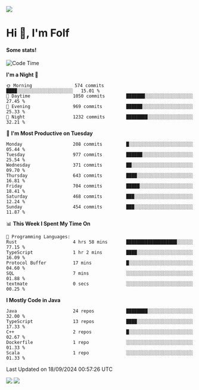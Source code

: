 <img src="https://komarev.com/ghpvc/?username=itsfolf"/>
<h1>Hi 👋, I'm Folf</h1>


#### Some stats!
<!--START_SECTION:waka-->
![Code Time](http://img.shields.io/badge/Code%20Time-2%2C335%20hrs%2027%20mins-blue)

**I'm a Night 🦉** 

```text
🌞 Morning                574 commits         ████░░░░░░░░░░░░░░░░░░░░░   15.01 % 
🌆 Daytime                1050 commits        ███████░░░░░░░░░░░░░░░░░░   27.45 % 
🌃 Evening                969 commits         ██████░░░░░░░░░░░░░░░░░░░   25.33 % 
🌙 Night                  1232 commits        ████████░░░░░░░░░░░░░░░░░   32.21 % 
```
📅 **I'm Most Productive on Tuesday** 

```text
Monday                   208 commits         █░░░░░░░░░░░░░░░░░░░░░░░░   05.44 % 
Tuesday                  977 commits         ██████░░░░░░░░░░░░░░░░░░░   25.54 % 
Wednesday                371 commits         ██░░░░░░░░░░░░░░░░░░░░░░░   09.70 % 
Thursday                 643 commits         ████░░░░░░░░░░░░░░░░░░░░░   16.81 % 
Friday                   704 commits         █████░░░░░░░░░░░░░░░░░░░░   18.41 % 
Saturday                 468 commits         ███░░░░░░░░░░░░░░░░░░░░░░   12.24 % 
Sunday                   454 commits         ███░░░░░░░░░░░░░░░░░░░░░░   11.87 % 
```


📊 **This Week I Spent My Time On** 

```text
💬 Programming Languages: 
Rust                     4 hrs 58 mins       ███████████████████░░░░░░   77.15 % 
TypeScript               1 hr 2 mins         ████░░░░░░░░░░░░░░░░░░░░░   16.09 % 
Protocol Buffer          17 mins             █░░░░░░░░░░░░░░░░░░░░░░░░   04.60 % 
SQL                      7 mins              ░░░░░░░░░░░░░░░░░░░░░░░░░   01.88 % 
textmate                 0 secs              ░░░░░░░░░░░░░░░░░░░░░░░░░   00.25 % 
```

**I Mostly Code in Java** 

```text
Java                     24 repos            ████████░░░░░░░░░░░░░░░░░   32.00 % 
TypeScript               13 repos            ████░░░░░░░░░░░░░░░░░░░░░   17.33 % 
C++                      2 repos             █░░░░░░░░░░░░░░░░░░░░░░░░   02.67 % 
Dockerfile               1 repo              ░░░░░░░░░░░░░░░░░░░░░░░░░   01.33 % 
Scala                    1 repo              ░░░░░░░░░░░░░░░░░░░░░░░░░   01.33 % 
```




 Last Updated on 18/09/2024 00:57:26 UTC
<!--END_SECTION:waka-->
<a src="https://discord.com/users/1090088995976925305"><img src="https://lanyard-profile-readme.vercel.app/api/1090088995976925305"/></a></td> 
<img src="https://hit.yhype.me/github/profile?user_id=9268058"/>
